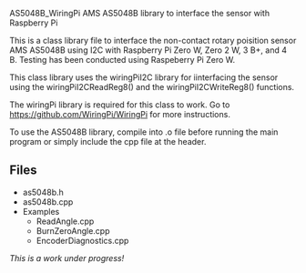 AS5048B_WiringPi
AMS AS5048B library to interface the sensor with Raspberry Pi

This is a class library file to interface the non-contact rotary poisition sensor AMS AS5048B using I2C with Raspberry Pi Zero W, Zero 2 W, 3 B+, and 4 B. Testing has been conducted using Raspeberry Pi Zero W.

This class library uses the wiringPiI2C library for iinterfacing the sensor using the wiringPiI2CReadReg8() and the wiringPiI2CWriteReg8() functions.

The wiringPi library is required for this class to work. Go to https://github.com/WiringPi/WiringPi for more instructions.

To use the AS5048B library, compile into .o file before running the main program or simply include the cpp file at the header.

## Files
* as5048b.h
* as5048b.cpp
* Examples
    * ReadAngle.cpp
    * BurnZeroAngle.cpp
    * EncoderDiagnostics.cpp

*This is a work under progress!*


